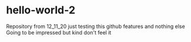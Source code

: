 # hello-world-2
Repository from 12_11_20
just testing this github features and nothing else
Going to be impressed but kind don't feel it
